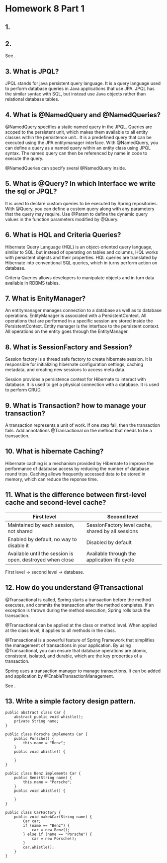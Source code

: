 # Homework 8 Part 1
## 1. 
## 2. 
See []().

## 3. What is JPQL?
JPQL stands for java persistent query language. It is a query language used to perform database queries in Java applications that use JPA. JPQL has the similar syntac with 
SQL, but instead use Java objects rather than relational database tables.

## 4. What is @NamedQuery and @NamedQueries?
@NamedQuery specifies a static named query in the JPQL. Queries are scoped to the persistent unit, which makes them available to all entity classes within the persistence unit.. It is a predefined query that can be executed using the JPA entitymanager 
interface. With @NamedQuery, you can define a query as a named query within an entity class using JPQL syntax. The named query can then be referenced by name in code to execute the query.

@NamedQueries can specify sveral @NamedQuery inside.

## 5. What is @Query? In which Interface we write the sql or JPQL?
It is used to declare custom queries to be executed by Spring repositories. With @Query, you can define a custom query along with any parameters that the query may require.
Use @Param to define the dynamic query values in the function parameters modified by @Query.

## 6. What is HQL and Criteria Queries?
Hibernate Query Language (HQL) is an object-oriented query language, similar to SQL, but instead of operating on tables and columns, HQL works with persistent objects and their properties. HQL queries are translated by Hibernate into conventional SQL queries, which in turns perform action on database.

Criteria Queries allows developers to manipulate objects and in turn data available in RDBMS tables.

## 7. What is EnityManager?
An entitymanager manages connection to a database as well as to database operations. EntityManager is associated with a PersistentContext. All operations that are performed in a specific session are stored inside the PersistentContext. Entity manager is the interface to the persistent context. All operations on the entity goes through the EntityManager.

## 8. What is SessionFactory and Session?
Session factory is a thread safe factory to create hibernate session. It is responsible for initializing hibernate configuration settings, caching metadata, and creating new sessions to access meta data.

Session provides a persistence context for Hibernate to interact with database. It is used to get a physical connection with a database. It is used to perform CRUD.

## 9. What is Transaction? how to manage your transaction?
A transaction represents a unit of work. If one step fail, then the transaction fails. Add annotations @Transactional on the method that needs to be a transaction.

## 10. What is hibernate Caching?
Hibernate caching is a mechanism provided by Hibernate to improve the performance of database access by reducing the number of database round trips. Caching allows frequently accessed data to be stored in memory, which can reduce the reponse time.

## 11. What is the difference between first-level cache and second-level cache?
|First level | Second level|
|----|----|
|Maintained by each session, not shared | SessionFactory level cache, shared by all sessions|
|Enabled by default, no way to disable it | Disabled by default|
|Available until the session is open, destroyed when close | Available through the application life cycle|

First level -> second level -> database.

## 12. How do you understand @Transactional
@Transactional is called, Spring starts a transaction before the method executes, and commits the transaction after the method completes. If an exception is thrown during the method execution, Spring rolls back the transaction.

@Transactional can be applied at the class or method level. When applied at the class level, it applies to all methods in the class.

@Transactional is a powerful feature of Spring Framework that simplifies the management of transactions in your application. By using @Transactional, you can ensure that database operations are atomic, consistent, isolated, and durable, which are the key properties of a transaction.

Spring uses a transaction manager to manage transactions. It can be added and application by @EnableTransactionManagement.

See []().

## 13. Write a simple factory design pattern.
```
public abstract class Car {
    abstract public void whistle();
    private String name;
}
  
public class Porsche implements Car {
    public Porsche() {
        this.name = "Benz";
    }
    public void whistle() {
        
    }
}

public class Benz implements Car {
    public Benz(String name) {
        this.name = "Porsche";
    }
    public void whistle() {
        
    }
}

public class CarFactory {
    public void makeACar(String name) {
        Car car;
        if (name == "Benz") {
            car = new Benz();
        } else if (name == "Porsche") {
            car = new Porsche();
        }
        car.whistle();
    }
}
```
